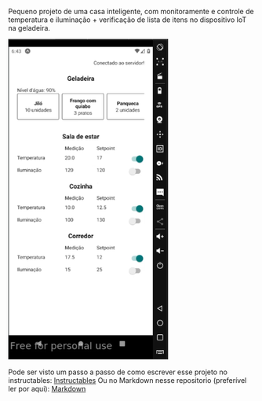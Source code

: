 Pequeno projeto de uma casa inteligente, com monitoramente e controle de temperatura e iluminação + verificação de lista de itens no dispositivo IoT na geladeira.

![telamobile](./telamobile.png)

Pode ser visto um passo a passo de como escrever esse projeto no instructables:
[Instructables](https://www.instructables.com/Pequeno-Projeto-De-Uma-Casa-Inteligente/)
Ou no Markdown nesse repositorio (preferível ler por aqui):
[Markdown](https://github.com/LuizFelipeCSalgado/smarthouse/instructables.md)
